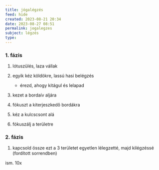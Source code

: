 ```yaml
---
title: jógalégzés
feed: hide
created: 2023-08-21 20:34
date: 2023-08-27 08:51
permalink: jogalegzes
subject: légzés
type: 
---
```


### 1. fázis

1. lótuszülés, laza vállak
2. egyik kéz köldökre, lassú hasi belégzés
    - érezd, ahogy kitágul és lelapad

4. kezet a bordaív aljára
5. fókuszt a kiterjeszkedő bordákra

6. kéz a kulcscsont alá
7. fókuszálj a területre

### 2. fázis

1. kapcsold össze ezt a 3 területet egyetlen lélegzetté, majd kilégzéssé (fordított sorrendben)

ism. 10x